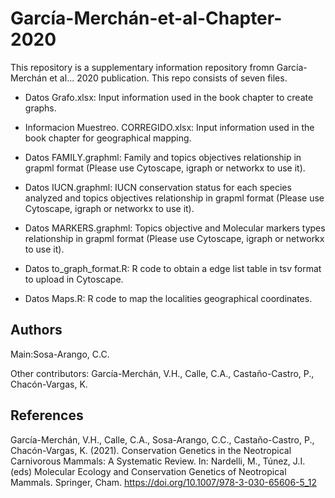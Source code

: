 # García-Merchán-et-al-Chapter-2020
This repository is a supplementary information repository fromn García-Merchán et al... 2020 publication. This repo consists of seven files.

- Datos Grafo.xlsx: Input information used in the book chapter to create graphs.
- Informacion Muestreo. CORREGIDO.xlsx: Input information used in the book chapter for geographical mapping.


- Datos FAMILY.graphml: Family and topics objectives relationship in grapml format (Please use Cytoscape, igraph or networkx to use it).
- Datos IUCN.graphml: IUCN conservation status for each species analyzed and topics objectives relationship in grapml format (Please use           Cytoscape, igraph or networkx to use it).
- Datos MARKERS.graphml: Topics objective and Molecular markers types relationship in grapml format (Please use Cytoscape, igraph or networkx to use it).

- Datos to_graph_format.R: R code to obtain a edge list table in tsv format to upload in Cytoscape.
- Datos Maps.R: R code to map the localities geographical coordinates.

## Authors
Main:Sosa-Arango, C.C.

Other contributors:  García-Merchán, V.H., Calle, C.A., Castaño-Castro, P., Chacón-Vargas, K. 

## References
García-Merchán, V.H., Calle, C.A., Sosa-Arango, C.C., Castaño-Castro, P., Chacón-Vargas, K. (2021). Conservation Genetics in the Neotropical Carnivorous Mammals: A Systematic Review. In: Nardelli, M., Túnez, J.I. (eds) Molecular Ecology and Conservation Genetics of Neotropical Mammals. Springer, Cham. https://doi.org/10.1007/978-3-030-65606-5_12
